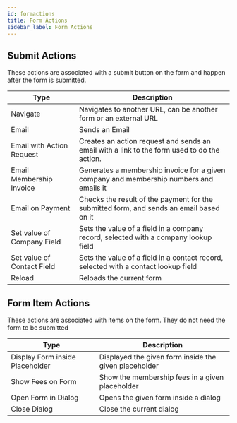 ```yaml
---
id: formactions
title: Form Actions
sidebar_label: Form Actions
---
```


## Submit Actions

These actions are associated with a submit button on the form and happen after the form is submitted.

| Type | Description |
| - | - |
| Navigate | Navigates to another URL, can be another form or an external URL |
| Email | Sends an Email |
| Email with Action Request | Creates an action request and sends an email with a link to the form used to do the action. |
| Email Membership Invoice | Generates a membership invoice for a given company and membership numbers and emails it |
| Email on Payment | Checks the result of the payment for the submitted form, and sends an email based on it |
| Set value of Company Field | Sets the value of a field in a company record, selected with a company lookup field |
| Set value of Contact Field | Sets the value of a field in a contact record, selected with a contact lookup field |
| Reload | Reloads the current form |

## Form Item Actions

These actions are associated with items on the form. They do not need the form to be submitted

| Type | Description |
| - | - |
| Display Form inside Placeholder | Displayed the given form inside the given placeholder |
| Show Fees on Form | Show the membership fees in a given placeholder |
| Open Form in Dialog | Opens the given form inside a dialog |
| Close Dialog | Close the current dialog |
